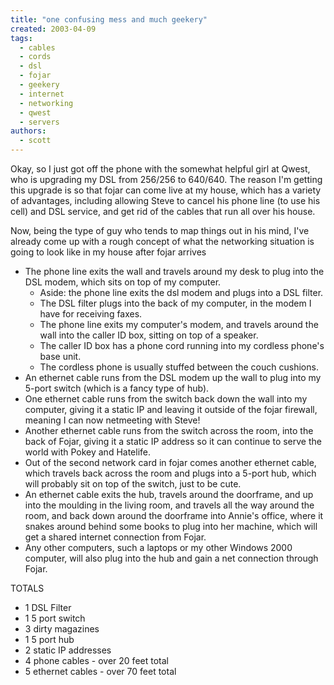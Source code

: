 ```yaml
---
title: "one confusing mess and much geekery"
created: 2003-04-09
tags: 
  - cables
  - cords
  - dsl
  - fojar
  - geekery
  - internet
  - networking
  - qwest
  - servers
authors: 
  - scott
---
```


Okay, so I just got off the phone with the somewhat helpful girl at Qwest, who is upgrading my DSL from 256/256 to 640/640. The reason I'm getting this upgrade is so that fojar can come live at my house, which has a variety of advantages, including allowing Steve to cancel his phone line (to use his cell) and DSL service, and get rid of the cables that run all over his house.

Now, being the type of guy who tends to map things out in his mind, I've already come up with a rough concept of what the networking situation is going to look like in my house after fojar arrives

- The phone line exits the wall and travels around my desk to plug into the DSL modem, which sits on top of my computer.
    - Aside: the phone line exits the dsl modem and plugs into a DSL filter.
    - The DSL filter plugs into the back of my computer, in the modem I have for receiving faxes.
    - The phone line exits my computer's modem, and travels around the wall into the caller ID box, sitting on top of a speaker.
    - The caller ID box has a phone cord running into my cordless phone's base unit.
    - The cordless phone is usually stuffed between the couch cushions.
- An ethernet cable runs from the DSL modem up the wall to plug into my 5-port switch (which is a fancy type of hub).
- One ethernet cable runs from the switch back down the wall into my computer, giving it a static IP and leaving it outside of the fojar firewall, meaning I can now netmeeting with Steve!
- Another ethernet cable runs from the switch across the room, into the back of Fojar, giving it a static IP address so it can continue to serve the world with Pokey and Hatelife.
- Out of the second network card in fojar comes another ethernet cable, which travels back across the room and plugs into a 5-port hub, which will probably sit on top of the switch, just to be cute.
- An ethernet cable exits the hub, travels around the doorframe, and up into the moulding in the living room, and travels all the way around the room, and back down around the doorframe into Annie's office, where it snakes around behind some books to plug into her machine, which will get a shared internet connection from Fojar.
- Any other computers, such a laptops or my other Windows 2000 computer, will also plug into the hub and gain a net connection through Fojar.

TOTALS

- 1 DSL Filter
- 1 5 port switch
- 3 dirty magazines
- 1 5 port hub
- 2 static IP addresses
- 4 phone cables - over 20 feet total
- 5 ethernet cables - over 70 feet total
